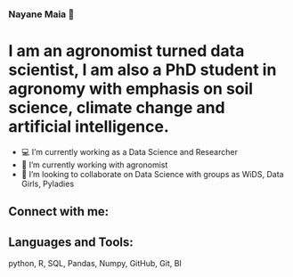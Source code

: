 ### Nayane Maia 👋


# I am an agronomist turned data scientist, I am also a PhD student in agronomy with emphasis on soil science, climate change and artificial intelligence.

- 💻 I’m currently working as a Data Science and Researcher 
- 🌱 I’m currently working with agronomist
- 👯 I’m looking to collaborate on Data Science with groups as WiDS, Data Girls, Pyladies 


## Connect with me:




## Languages and Tools:
python, R, SQL, Pandas, Numpy, GitHub, Git, BI








<!--
**nayanemaia/nayanemaia** is a ✨ _special_ ✨ repository because its `README.md` (this file) appears on your GitHub profile.



